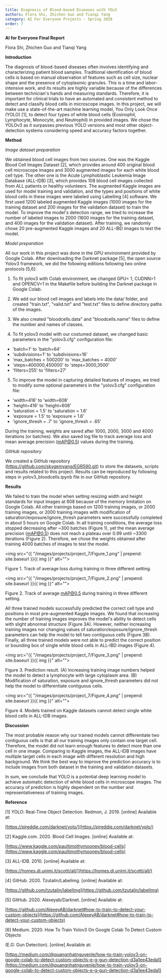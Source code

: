 ```yaml
---
title: Diagnosis of Blood-based Diseases with YOLO
authors: Flora Shi, Zhichen Guo and Tianqi Yang
category: AI For Everyone Projects - Spring 2020
order: 7
---
```


**AI for Everyone Final Report**

Flora Shi, Zhichen Guo and Tianqi Yang

**Introduction**

The diagnosis of blood-based diseases often involves identifying and characterizing patient blood samples. Traditional identification of blood cells is based on manual observation of features such as cell size, nuclear shape and the presence of cytoplasmic granules. This is a time and labor-intensive work, and its results are highly variable because of the differences between technician&#39;s hands and measuring standards. Therefore, it is important for clinical trials to have an automated and consistent method to detect and classify blood cells in microscope images. In this project, we will make use a state-of-the-art machine learning model, You Only Look Once (YOLO) [1], to detect four types of white blood cells (Eosinophil, Lymphocyte, Monocyte, and Neutrophil) in provided images. We chose the YOLOv3 as it surpasses previous YOLO versions and most other object-detection systems considering speed and accuracy factors together.

**Method**

_Image dataset preparation_

We obtained blood cell images from two sources. One was the Kaggle Blood Cell Images Dataset [2], which provides around 400 original blood cell microscope images and 3000 augmented images for each white blood cell type. The other one is the Acute Lymphoblastic Leukemia Image Database (ALL-IDB) [3], which provides 108 blood cell images collected from ALL patients or healthy volunteers. The augmented Kaggle images are used for model training and validation, and the types and positions of white blood cells in these images were labeled using LabelImg [4] software. We first used 1200 labeled augmented Kaggle images (1000 images for the training dataset and 200 images for the validation dataset) to train the model. To improve the model&#39;s detection range, we tried to increase the number of labeled images to 2000 (1600 images for the training dataset, and 400 images for the validation dataset). After training, we randomly chose 20 pre-augmented Kaggle images and 20 ALL-IBD images to test the model.

_Model preparation_

All our work in this project was done in the GPU environment provided by Google Colab. After downloading the Darknet package [5], the open source Yolov3 framework, we did the following editions following two online protocols [5,6]:

1. To fit yolov3 with Colab environment, we changed GPU= 1, CUDNN=1 and OPENCV=1 in the Makefile before building the Darknet package in Google Colab.

2. We add our blood cell images and labels into the data/ folder, and created &quot;train.txt&quot;, &quot;valid.txt&quot; and &quot;test.txt&quot; files to define directory paths of the images.

3. We also created &quot;bloodcells.data&quot; and &quot;bloodcells.name&quot; files to define the number and names of classes.

4. To fit yolov3 model with our costumed dataset, we changed basic parameters in the &quot;yolov3.cfg&quot; configuration file:

- &#39;batch=1&#39; to &#39;batch=64&#39;
- &#39;subdivisions=1&#39; to &#39;subdivisions=16&#39;
- &#39;max\_batches = 500200&#39; to &#39;max\_batches = 4000&#39;
- &#39;steps=400000,450000&#39; to &#39;steps=3000,3500&#39;
- &#39;filters=255&#39; to &#39;filters=27&#39;

5. To improve the model in capturing detailed features of images, we tried to modify some optional parameters in the &quot;yolov3.cfg&quot; configuration file:

- &#39;width=416&#39; to &#39;width=608&#39;
- &#39;height=416&#39; to &#39;height=608&#39;
- &#39;saturation = 1.5&#39; to &#39;saturation = 1.6&#39;
- &#39;exposure = 1.5&#39; to &#39;exposure = 1.6&#39;
- &#39;ignore\_thresh = .7&#39; to &#39;ignore\_thresh = .65&#39;

During the training, weights are saved after 1000, 2000, 3000 and 4000 iterations (or batches). We also saved log file to track average loss and mean average precision (mAP@0.5) values during the training.

_GitHub repository_

We created a GitHub repository (https://github.com/skygemyang/EGR590.git) to store the datasets, scripts and results related to this project. Results can be reproduced by following steps in yolov3\_bloodcells.ipynb file in our GitHub repository.

**Results**

We failed to train the model when setting resizing width and height standards for input images at 608 because of the memory limitation on Google Colab. All other trainings based on 1200 training images, or 2000 training images, or 2000 training images with modification of saturation/exposure/ignore\_thresh parameters were successfully completed in about 5 hours on Google Colab. In all training conditions, the average loss stopped decreasing after ~300 batches (Figure 1), yet the mean average precision (mAP@0.5) does not reach a plateau over 0.99 until ~3300 iterations (Figure 2). Therefore, we chose the weights obtained after training 4000 batches of images to test the model.

<img src="{{ "/images/projects/project_7/Figure_1.png" | prepend: site.baseurl }}{{ img }}" alt="">

Figure 1. Track of average loss during training in three different setting.

<img src="{{ "/images/projects/project_7/Figure_2.png" | prepend: site.baseurl }}{{ img }}" alt="">

Figure 2. Track of average mAP@0.5 during training in three different setting.

All three trained models successfully predicted the correct cell type and positions in most pre-augmented Kaggle images. We found that increasing the number of training images improves the model&#39;s ability to detect cells with slight abnormal structure (Figure 3A). However, neither increasing training images nor changing values of saturation/exposure/ignore\_thresh parameters can help the model to tell two contiguous cells (Figure 3B). Finally, all three trained models were not able to predict the correct position or bounding box of single white blood cells in ALL-IBD images (Figure 4).

<img src="{{ "/images/projects/project_7/Figure_3.png" | prepend: site.baseurl }}{{ img }}" alt="">

Figure 3. Prediction result. (A) Increasing training image numbers helped the model to detect a lymphocyte with large cytoplasm area. (B) Modification of saturation, exposure and ignore\_thresh parameters did not help the model to differentiate contiguous cells.

<img src="{{ "/images/projects/project_7/Figure_4.png" | prepend: site.baseurl }}{{ img }}" alt="">

Figure 4. Models trained on Kaggle datasets cannot detect single white blood cells in ALL-IDB images.

**Discussion**

The most probable reason why our trained models cannot differentiate two contiguous cells is that all our training images only contain one target cell. Therefore, the model did not learn enough features to detect more than one cell in one image. Comparing to Kaggle images, the ALL-IDB images have multiple target cells in each image with different resolution and high background. We think the best way to improve the prediction accuracy is to include images from both dataset in the training and validation datasets.

In sum, we conclude that YOLO is a potential deep learning model to achieve automatic detection of white blood cells in microscope images. The accuracy of prediction is highly dependent on the number and representativeness of training images.

**Reference**

[1] YOLO: Real-Time Object Detection. Redmon, J. 2019. [online] Available at:

[https://pjreddie.com/darknet/yolo/](https://pjreddie.com/darknet/yolo/)

[2] Kaggle.com. 2020. Blood Cell Images. [online] Available at:

[https://www.kaggle.com/paultimothymooney/blood-cells](https://www.kaggle.com/paultimothymooney/blood-cells)

[3] ALL-IDB. 2010. [online] Available at:

[https://homes.di.unimi.it/scotti/all/](https://homes.di.unimi.it/scotti/all/)

[4] GitHub. 2020. Tzutalin/Labelimg. [online] Available at:

[https://github.com/tzutalin/labelImg](https://github.com/tzutalin/labelImg)

[5] GitHub. 2020. Alexeyab/Darknet. [online] Available at:

[https://github.com/AlexeyAB/darknet#how-to-train-to-detect-your-custom-objects](https://github.com/AlexeyAB/darknet#how-to-train-to-detect-your-custom-objects)

[6] Medium. 2020. How To Train Yolov3 On Google Colab To Detect Custom Objects

(E.G: Gun Detection). [online] Available at:

[https://medium.com/@quangnhatnguyenle/how-to-train-yolov3-on-google-colab-to-detect-custom-objects-e-g-gun-detection-d3a1ee43eda1](https://medium.com/@quangnhatnguyenle/how-to-train-yolov3-on-google-colab-to-detect-custom-objects-e-g-gun-detection-d3a1ee43eda1)
